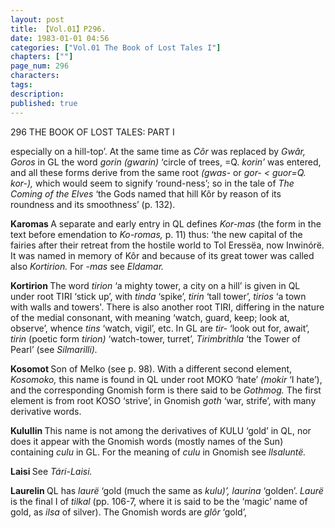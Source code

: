 ```yaml
---
layout: post
title: 【Vol.01】P296.
date: 1983-01-01 04:56
categories: ["Vol.01 The Book of Lost Tales I"]
chapters: [""]
page_num: 296
characters: 
tags: 
description: 
published: true
---
```


<p style="text-indent: 0;">
296      THE BOOK OF LOST TALES: PART I
</p>

especially on a hill-top’. At the same time as <I>Côr</I> was replaced by <I>Gwâr, Goros</I> in GL the word <I>gorin (gwarin)</I> ‘circle of trees, =Q. <I>korin’</I> was entered, and all these forms derive from the same root <I>(gwas-</I> or <I>gor- < guor=Q. kor-),</I> which would seem to signify ‘round-ness’; so in the tale of <I>The Coming of the Elves</I> ‘the Gods named that hill Kôr by reason of its roundness and its smoothness’ (p. 132).

<B>Karomas   </B>A separate and early entry in QL defines <I>Kor-mas</I> (the form in the text before emendation to <I>Ko-romas,</I> p. 11) thus: ‘the new capital of the fairies after their retreat from the hostile world to Tol Eressëa, now Inwinórë. It was named in memory of Kôr and because of its great tower was called also <I>Kortirion.</I> For <I>-mas</I> see <I>Eldamar.</I>

<B>Kortirion   </B>The word <I>tirion</I> ‘a mighty tower, a city on a hill’ is given in QL under root TIRI ‘stick up’, with <I>tinda</I> ‘spike’, <I>tirin</I> ‘tall tower’, <I>tirios</I> ‘a town with walls and towers'. There is also another root TIRI, differing in the nature of the medial consonant, with meaning ‘watch, guard, keep; look at, observe’, whence <I>tins</I> ‘watch, vigil’, etc. In GL are <I>tir-</I> ‘look out for, await’, <I>tirin</I> (poetic form <I>tirion)</I> ‘watch-tower, turret’, <I>Tirimbrithla</I> ‘the Tower of Pearl’ (see <I>Silmarilli).</I>

<B>Kosomot   </B>Son of Melko (see p. 98). With a different second element, <I>Kosomoko,</I> this name is found in QL under root MOKO ‘hate’ <I>(mokir</I> ‘I hate’), and the corresponding Gnomish form is there said to be <I>Gothmog.</I> The first element is from root KOSO ‘strive’, in Gnomish <I>goth</I> ‘war, strife’, with many derivative words.

<B>KuluIIin   </B>This name is not among the derivatives of KULU ‘gold’ in QL, nor does it appear with the Gnomish words (mostly names of the Sun) containing <I>culu</I> in GL. For the meaning of <I>culu</I> in Gnomish see <I>llsaluntë.</I>

<B>Laisi   </B>See <I>Tári-Laisi.</I>

<B>Laurelin   </B>QL has <I>laurë</I> ‘gold (much the same as <I>kulu)’, laurina</I> ‘golden’. <I>Laurë</I> is the final I of <I>tilkal</I> (pp. 106-7, where it is said to be the ‘magic’ name of gold, as <I>ilsa</I> of silver). The Gnomish words are <I>glôr</I> ‘gold’,

